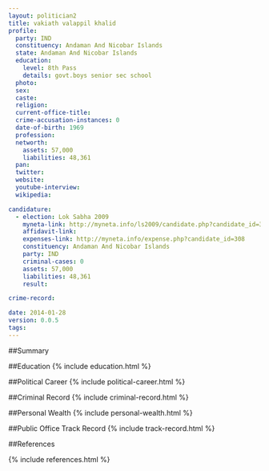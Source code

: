 ```yaml
---
layout: politician2
title: vakiath valappil khalid
profile: 
  party: IND
  constituency: Andaman And Nicobar Islands
  state: Andaman And Nicobar Islands
  education: 
    level: 8th Pass
    details: govt.boys senior sec school
  photo: 
  sex: 
  caste: 
  religion: 
  current-office-title: 
  crime-accusation-instances: 0
  date-of-birth: 1969
  profession: 
  networth: 
    assets: 57,000
    liabilities: 48,361
  pan: 
  twitter: 
  website: 
  youtube-interview: 
  wikipedia: 

candidature: 
  - election: Lok Sabha 2009
    myneta-link: http://myneta.info/ls2009/candidate.php?candidate_id=308
    affidavit-link: 
    expenses-link: http://myneta.info/expense.php?candidate_id=308
    constituency: Andaman And Nicobar Islands 
    party: IND
    criminal-cases: 0
    assets: 57,000
    liabilities: 48,361
    result:  

crime-record: 

date: 2014-01-28
version: 0.0.5
tags: 
---
```

##Summary


##Education
{% include education.html %}


##Political Career
{% include political-career.html %}


##Criminal Record
{% include criminal-record.html %}


##Personal Wealth
{% include personal-wealth.html %}


##Public Office Track Record
{% include track-record.html %}


##References


{% include references.html %}